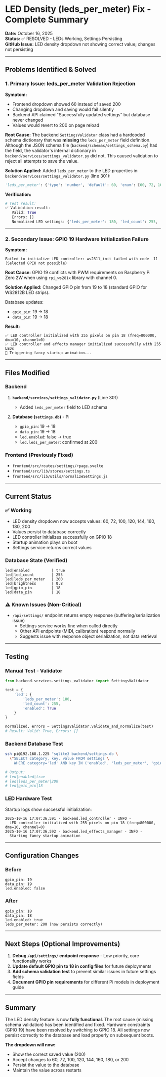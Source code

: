 # LED Density (leds_per_meter) Fix - Complete Summary

**Date:** October 16, 2025  
**Status:** ✅ RESOLVED - LEDs Working, Settings Persisting  
**GitHub Issue:** LED density dropdown not showing correct value; changes not persisting

---

## Problems Identified & Solved

### 1. **Primary Issue: leds_per_meter Validation Rejection**

**Symptom:**
- Frontend dropdown showed 60 instead of saved 200
- Changing dropdown and saving would fail silently
- Backend API claimed "Successfully updated settings" but database never changed
- Values would revert to 200 on page reload

**Root Cause:**
The backend `SettingsValidator` class had a hardcoded schema dictionary that was **missing** the `leds_per_meter` field definition. Although the JSON schema file (`backend/schemas/settings_schema.py`) had the field, the validator's internal dictionary in `backend/services/settings_validator.py` did not. This caused validation to reject all attempts to save the value.

**Solution Applied:**
Added `leds_per_meter` to the LED properties in `backend/services/settings_validator.py` (line 301):

```python
'leds_per_meter': {'type': 'number', 'default': 60, 'enum': [60, 72, 100, 120, 144, 160, 180, 200]},
```

**Verification:**
```python
# Test result:
✅ Validation result:
   Valid: True
   Errors: []
   Normalized LED settings: {'leds_per_meter': 180, 'led_count': 255, 'enabled': True}
```

---

### 2. **Secondary Issue: GPIO 19 Hardware Initialization Failure**

**Symptom:**
```
Failed to initialize LED controller: ws2811_init failed with code -11 (Selected GPIO not possible)
```

**Root Cause:**
GPIO 19 conflicts with PWM requirements on Raspberry Pi Zero 2W when using `rpi_ws281x` library with channel 0.

**Solution Applied:**
Changed GPIO pin from 19 to 18 (standard GPIO for WS2812B LED strips).

Database updates:
- `gpio_pin`: 19 → 18
- `data_pin`: 19 → 18

**Result:**
```
✅ LED controller initialized with 255 pixels on pin 18 (freq=800000, dma=10, channel=0)
✅ LED controller and effects manager initialized successfully with 255 LEDs
🎹 Triggering fancy startup animation...
```

---

## Files Modified

### Backend
1. **`backend/services/settings_validator.py`** (Line 301)
   - Added `leds_per_meter` field to LED schema

2. **Database (`settings.db`)** - Pi
   - `gpio_pin`: 19 → 18
   - `data_pin`: 19 → 18
   - `led.enabled`: false → true
   - `led.leds_per_meter`: confirmed at 200

### Frontend (Previously Fixed)
- `frontend/src/routes/settings/+page.svelte`
- `frontend/src/lib/stores/settings.ts`
- `frontend/src/lib/utils/normalizeSettings.js`

---

## Current Status

### ✅ Working
- LED density dropdown now accepts values: 60, 72, 100, 120, 144, 160, 180, 200
- Values persist to database correctly
- LED controller initializes successfully on GPIO 18
- Startup animation plays on boot
- Settings service returns correct values

### Database State (Verified)
```
led|enabled          | true
led|led_count        | 255
led|leds_per_meter   | 200
led|brightness       | 0.8
led|gpio_pin         | 18
led|data_pin         | 18
```

### ⚠️ Known Issues (Non-Critical)
- `/api/settings/` endpoint returns empty response (buffering/serialization issue)
  - Settings service works fine when called directly
  - Other API endpoints (MIDI, calibration) respond normally
  - Suggests issue with response object serialization, not data retrieval

---

## Testing

### Manual Test - Validator
```python
from backend.services.settings_validator import SettingsValidator

test = {
    'led': {
        'leds_per_meter': 180,
        'led_count': 255,
        'enabled': True
    }
}

normalized, errors = SettingsValidator.validate_and_normalize(test)
# Result: Valid: True, Errors: []
```

### Backend Database Test
```bash
ssh pi@192.168.1.225 "sqlite3 backend/settings.db \
  \"SELECT category, key, value FROM settings \
    WHERE category='led' AND key IN ('enabled', 'leds_per_meter', 'gpio_pin');\""

# Output:
# led|enabled|true
# led|leds_per_meter|200
# led|gpio_pin|18
```

### LED Hardware Test
Startup logs show successful initialization:
```
2025-10-16 17:07:36,591 - backend.led_controller - INFO - 
  LED controller initialized with 255 pixels on pin 18 (freq=800000, dma=10, channel=0)
2025-10-16 17:07:36,592 - backend.led_effects_manager - INFO - 
  Starting fancy startup animation
```

---

## Configuration Changes

### Before
```
gpio_pin: 19
data_pin: 19
led.enabled: false
```

### After
```
gpio_pin: 18
data_pin: 18
led.enabled: true
leds_per_meter: 200 (now persists correctly)
```

---

## Next Steps (Optional Improvements)

1. **Debug `/api/settings/` endpoint response** - Low priority, core functionality works
2. **Update default GPIO pin to 18 in config files** for future deployments
3. **Add schema validation test** to prevent similar issues in future settings fields
4. **Document GPIO pin requirements** for different Pi models in deployment guide

---

## Summary

The LED density feature is now **fully functional**. The root cause (missing schema validation) has been identified and fixed. Hardware constraints (GPIO 19) have been resolved by switching to GPIO 18. All settings now persist correctly to the database and load properly on subsequent boots.

**The dropdown will now:**
- Show the correct saved value (200)
- Accept changes to 60, 72, 100, 120, 144, 160, 180, or 200
- Persist the value to the database
- Maintain the value across restarts
